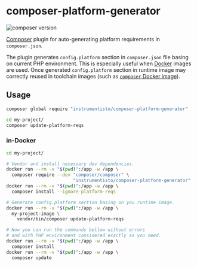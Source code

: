 composer-platform-generator
===========================

![composer version](https://img.shields.io/badge/composer-%5E1.0-informational.svg)

[Composer] plugin for auto-generating platform requirements in `composer.json`.

The plugin generates `config.platform` section in `composer.json` file basing on current PHP environment. This is especially useful when [Docker] images are used. Once generated `config.platform` section in runtime image may correctly reused in toolchain images (such as [`composer` Docker image]).




## Usage

```bash
composer global require "instrumentisto/composer-platform-generator"

cd my-project/
composer update-platform-reqs
```


### in-Docker

```bash
cd my-project/

# Vendor and install necessary dev dependencies.
docker run --rm -v "$(pwd)":/app -w /app \
  composer require --dev "composer/composer" \
                         "instrumentisto/composer-platform-generator"
docker run --rm -v "$(pwd)":/app -w /app \
  composer install --ignore-platform-reqs

# Generate config.platform section basing on you runtime image.
docker run --rm -v "$(pwd)":/app -w /app \
  my-project-image \
    vendor/bin/composer update-platform-reqs

# Now you can run the commands bellow without errors
# and with PHP environment considered exactly as you need.
docker run --rm -v "$(pwd)":/app -w /app \
  composer install
docker run --rm -v "$(pwd)":/app -w /app \
  composer update
```





[Composer]: https://getcomposer.org
[Docker]: https://www.docker.com
[`composer` Docker image]: https://hub.docker.com/_/composer
